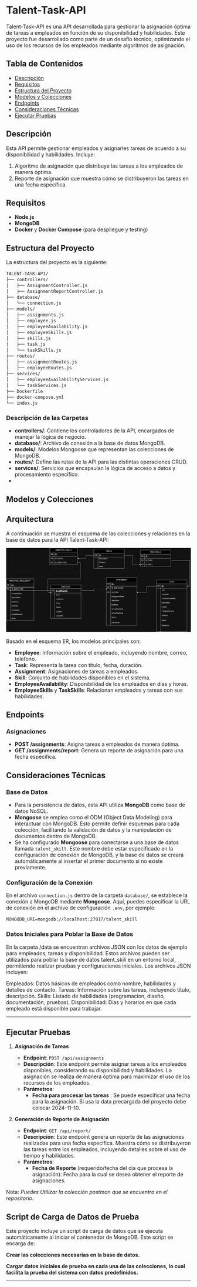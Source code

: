 
# Talent-Task-API

Talent-Task-API es una API desarrollada para gestionar la asignación óptima de tareas a empleados en función de su disponibilidad y habilidades. Este proyecto fue desarrollado como parte de un desafío técnico, optimizando el uso de los recursos de los empleados mediante algoritmos de asignación.

## Tabla de Contenidos
- [Descripción](#descripción)
- [Requisitos](#requisitos)
- [Estructura del Proyecto](#estructura-del-proyecto)
- [Modelos y Colecciones](#modelos-y-colecciones)
- [Endpoints](#endpoints)
- [Consideraciones Técnicas](#consideraciones-técnicas)
- [Ejecutar Pruebas](#Ejecutar-Pruebas)
    

## Descripción
Esta API permite gestionar empleados y asignarles tareas de acuerdo a su disponibilidad y habilidades. Incluye:
1. Algoritmo de asignación que distribuye las tareas a los empleados de manera óptima.
2. Reporte de asignación que muestra cómo se distribuyeron las tareas en una fecha específica.

## Requisitos
- **Node.js**
- **MongoDB**
- **Docker** y **Docker Compose** (para despliegue y testing)

## Estructura del Proyecto
La estructura del proyecto es la siguiente:

```plaintext
TALENT-TASK-API/
├── controllers/
│   ├── AssignmentController.js
│   ├── AssignmentReportController.js
├── database/
│   └── connection.js
├── models/
│   ├── assignments.js
│   ├── employee.js
│   ├── employeeAvailability.js
│   ├── employeeSkills.js
│   ├── skills.js
│   ├── task.js
│   └── taskSkills.js
├── routes/
│   ├── assignmentRoutes.js
│   ├── employeeRoutes.js
├── services/
│   ├── employeeAvailabilityServices.js
│   └── taskServices.js
├── Dockerfile
├── docker-compose.yml
└── index.js
```

### Descripción de las Carpetas
- **controllers/**: Contiene los controladores de la API, encargados de manejar la lógica de negocio.
- **database/**: Archivo de conexión a la base de datos MongoDB.
- **models/**: Modelos Mongoose que representan las colecciones de MongoDB.
- **routes/**: Define las rutas de la API para las distintas operaciones CRUD.
- **services/**: Servicios que encapsulan la lógica de acceso a datos y procesamiento específico.
- 

## Modelos y Colecciones

## Arquitectura

A continuación se muestra el esquema de las colecciones y relaciones en la base de datos para la API Talent-Task-API:

![Arquitectura de la Base de Datos](images/challenges_arquitectura.jpg)

Basado en el esquema ER, los modelos principales son:

- **Employee**: Información sobre el empleado, incluyendo nombre, correo, telefono.
- **Task**: Representa la tarea con título, fecha, duración.
- **Assignment**: Asignaciones de tareas a empleados.
- **Skill**: Conjunto de habilidades disponibles en el sistema.
- **EmployeeAvailability**: Disponibilidad de los empleados en días y horas.
- **EmployeeSkills** y **TaskSkills**: Relacionan empleados y tareas con sus habilidades.

## Endpoints

### Asignaciones
- **POST /assignments**: Asigna tareas a empleados de manera óptima.
- **GET /assignments/report**: Genera un reporte de asignación para una fecha específica.

## Consideraciones Técnicas

### Base de Datos
- Para la persistencia de datos, esta API utiliza **MongoDB** como base de datos NoSQL.
- **Mongoose** se emplea como el ODM (Object Data Modeling) para interactuar con MongoDB. Esto permite definir esquemas para cada colección, facilitando la validación de datos y la manipulación de documentos dentro de MongoDB.
- Se ha configurado **Mongoose** para conectarse a una base de datos llamada `talent_skill`. Este nombre debe estar especificado en la configuración de conexión de MongoDB, y la base de datos se creará automáticamente al insertar el primer documento si no existe previamente.
  
### Configuración de la Conexión
En el archivo `connection.js` dentro de la carpeta `database/`, se establece la conexión a MongoDB mediante **Mongoose**. Aquí, puedes especificar la URL de conexión en el archivo de configuración `.env`, por ejemplo:

```plaintext
MONGODB_URI=mongodb://localhost:27017/talent_skill
```

### Datos Iniciales para Poblar la Base de Datos
En la carpeta /data se encuentran archivos JSON con los datos de ejemplo para empleados, tareas y disponibilidad. Estos archivos pueden ser utilizados para poblar la base de datos talent_skill en un entorno local, permitiendo realizar pruebas y configuraciones iniciales. Los archivos JSON incluyen:

Empleados: Datos básicos de empleados como nombre, habilidades y detalles de contacto.
Tareas: Información sobre las tareas, incluyendo título, descripción.
Skills: Listado de habilidades (programacion, diseño, documentación, pruebas).
Disponibilidad: Días y horarios en que cada empleado está disponible para trabajar.

---
## Ejecutar Pruebas

1. **Asignación de Tareas**
   - **Endpoint**: `POST /api/assignments`
   - **Descripción**: Este endpoint permite asignar tareas a los empleados disponibles, considerando su disponibilidad y habilidades. La asignación se realiza de manera óptima para maximizar el uso de los recursos de los empleados.
   - **Parámetros**: 
     - **Fecha para procesar las tareas** : Se puede especificar una fecha para la asignación. Si usa la data precargada del proyecto debe colocar 2024-11-10.

2. **Generación de Reporte de Asignación**
   - **Endpoint**: `GET /api/report/`
   - **Descripción**: Este endpoint genera un reporte de las asignaciones realizadas para una fecha específica. Muestra cómo se distribuyeron las tareas entre los empleados, incluyendo detalles sobre el uso de tiempo y habilidades.
   - **Parámetros**:
     - **Fecha de Reporte** (requerido/fecha del dia que procesa la asignación): Fecha para la cual se desea obtener el reporte de asignaciones. 
    
  Nota: *Puedes Utilizar la colección postman que se encuentra en el repositorio*.

## Script de Carga de Datos de Prueba

Este proyecto incluye un script de carga de datos que se ejecuta automáticamente al iniciar el contenedor de MongoDB. Este script se encarga de:

**Crear las colecciones necesarias en la base de datos.**

**Cargar datos iniciales de prueba en cada una de las colecciones, lo cual facilita la prueba del sistema con datos predefinidos.**

---

